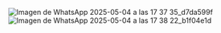 ![Imagen de WhatsApp 2025-05-04 a las 17 37 35_d7da599f](https://github.com/user-attachments/assets/f5c93011-21a6-466c-a892-aec505a54d37)
![Imagen de WhatsApp 2025-05-04 a las 17 38 22_b1f04e1d](https://github.com/user-attachments/assets/848e9b45-7808-41f7-91ac-4b19350cd691)
